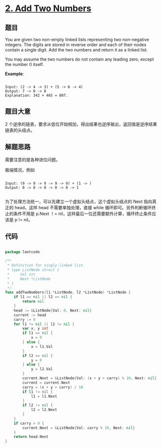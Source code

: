 # [2. Add Two Numbers](https://leetcode.com/problems/add-two-numbers/)

## 题目

You are given two non-empty linked lists representing two non-negative integers. The digits are stored in reverse order and each of their nodes contain a single digit. Add the two numbers and return it as a linked list.

You may assume the two numbers do not contain any leading zero, except the number 0 itself.

**Example**:

```

Input: (2 -> 4 -> 3) + (5 -> 6 -> 4)
Output: 7 -> 0 -> 8
Explanation: 342 + 465 = 807.
```



## 题目大意

2 个逆序的链表，要求从低位开始相加，得出结果也逆序输出，返回值是逆序结果链表的头结点。

## 解题思路

需要注意的是各种进位问题。

极端情况，例如

```

Input: (9 -> 9 -> 9 -> 9 -> 9) + (1 -> )
Output: 0 -> 0 -> 0 -> 0 -> 0 -> 1


```

为了处理方法统一，可以先建立一个虚拟头结点，这个虚拟头结点的 Next 指向真正的 head，这样 head 不需要单独处理，直接 while 循环即可。另外判断循环终止的条件不用是 p.Next ！= nil，这样最后一位还需要额外计算，循环终止条件应该是 p != nil。


## 代码

```go

package leetcode

/**
 * Definition for singly-linked list.
 * type ListNode struct {
 *     Val int
 *     Next *ListNode
 * }
 */
func addTwoNumbers(l1 *ListNode, l2 *ListNode) *ListNode {
	if l1 == nil || l2 == nil {
		return nil
	}
	head := &ListNode{Val: 0, Next: nil}
	current := head
	carry := 0
	for l1 != nil || l2 != nil {
		var x, y int
		if l1 == nil {
			x = 0
		} else {
			x = l1.Val
		}
		if l2 == nil {
			y = 0
		} else {
			y = l2.Val
		}
		current.Next = &ListNode{Val: (x + y + carry) % 10, Next: nil}
		current = current.Next
		carry = (x + y + carry) / 10
		if l1 != nil {
			l1 = l1.Next
		}
		if l2 != nil {
			l2 = l2.Next
		}
	}
	if carry > 0 {
		current.Next = &ListNode{Val: carry % 10, Next: nil}
	}
	return head.Next
}

```